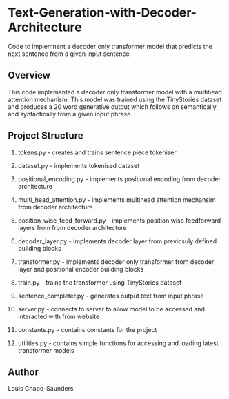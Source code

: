 # Text-Generation-with-Decoder-Architecture
Code to implemnent a decoder only transformer model that predicts the next sentence from a given input sentence

## Overview

This code implemented a decoder only transformer model with a multihead attention mechanism. This model was trained using the TinyStories dataset and produces a 20 word generative output which follows on semantically and syntactically from a given input phrase. 

## Project Structure 

1. tokens.py - creates and trains sentence piece tokeniser
  
2. dataset.py -  implements tokenised dataset
   
3. positional_encoding.py - implements positional encoding from decoder architecture 
   
4. multi_head_attention.py - implements multihead attention mechansim from decoder architecture
   
5. position_wise_feed_forward.py - implements position wise feedforward layers from from decoder architecture

6. decoder_layer.py - implements decoder layer from previosuly defined building blocks

7. transformer.py - implements decoder only transformer from decoder layer and positional encoder building blocks

8. train.py - trains the transformer using TinyStories dataset

9. sentence_completer.py - generates output text from input phrase

10. server.py - connects to server to allow model to be accessed and interacted with from website

11. constants.py - contains constants for the project

12. utilities.py - contains simple functions for accessing and loading latest transformer models
    
## Author 

Louis Chapo-Saunders

